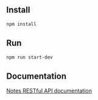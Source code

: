 ## Install

```sh
npm install
```

## Run

```sh
npm run start-dev
```

## Documentation

[Notes RESTful API documentation](https://documenter.getpostman.com/view/15365188/UVktrDwK)